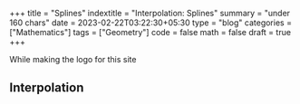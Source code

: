 +++
title = "Splines"
indextitle = "Interpolation: Splines"
summary = "under 160 chars"
date = 2023-02-22T03:22:30+05:30
type = "blog"
categories = ["Mathematics"]
tags = ["Geometry"]
code = false
math = false
draft = true
+++

While making the logo for this site

## Interpolation
